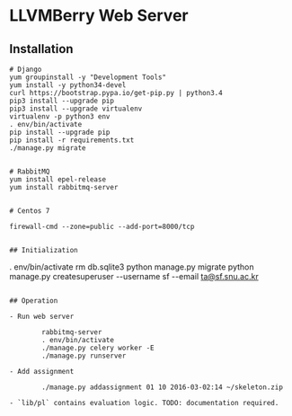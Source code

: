 # LLVMBerry Web Server

## Installation

```
# Django
yum groupinstall -y "Development Tools"
yum install -y python34-devel
curl https://bootstrap.pypa.io/get-pip.py | python3.4
pip3 install --upgrade pip
pip3 install --upgrade virtualenv
virtualenv -p python3 env
. env/bin/activate
pip install --upgrade pip
pip install -r requirements.txt
./manage.py migrate


# RabbitMQ
yum install epel-release
yum install rabbitmq-server


# Centos 7

firewall-cmd --zone=public --add-port=8000/tcp


## Initialization

```
. env/bin/activate
rm db.sqlite3
python manage.py migrate
python manage.py createsuperuser --username sf --email ta@sf.snu.ac.kr
```

## Operation

- Run web server

        rabbitmq-server
        . env/bin/activate
        ./manage.py celery worker -E
        ./manage.py runserver

- Add assignment

        ./manage.py addassignment 01 10 2016-03-02:14 ~/skeleton.zip

- `lib/pl` contains evaluation logic. TODO: documentation required.

